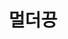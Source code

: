 ---
userid: mulder21c
title: 멀더끙
description: 설명
img: /avatar.png
homepage: https://mulder21c.io/
github: https://github.com/mulder21c
---